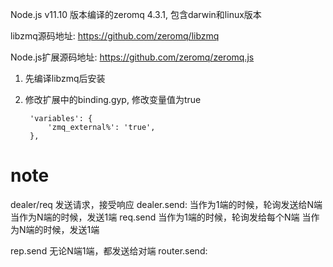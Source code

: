 
Node.js v11.10 版本编译的zeromq 4.3.1, 包含darwin和linux版本

libzmq源码地址: https://github.com/zeromq/libzmq

Node.js扩展源码地址: https://github.com/zeromq/zeromq.js


1. 先编译libzmq后安装
2. 修改扩展中的binding.gyp, 修改变量值为true

        'variables': {
            'zmq_external%': 'true',
        },


# note

dealer/req
发送请求，接受响应
dealer.send:
    当作为1端的时候，轮询发送给N端
    当作为N端的时候，发送1端
req.send
    当作为1端的时候，轮询发给每个N端
    当作为N端的时候，发送1端

rep.send
    无论N端1端，都发送给对端
router.send:
    